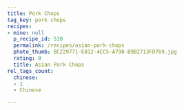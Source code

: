 ```yaml
---
title: Pork Chops
tag_key: pork chops
recipes:
- mine: null
  p_recipe_id: 510
  permalink: /recipes/asian-pork-chops
  photo_thumb: BC229771-E812-4CC5-A798-B9B2713FD769.jpg
  rating: 0
  title: Asian Pork Chops
rel_tags_count:
  chinese:
  - 1
  - Chinese

---
```

